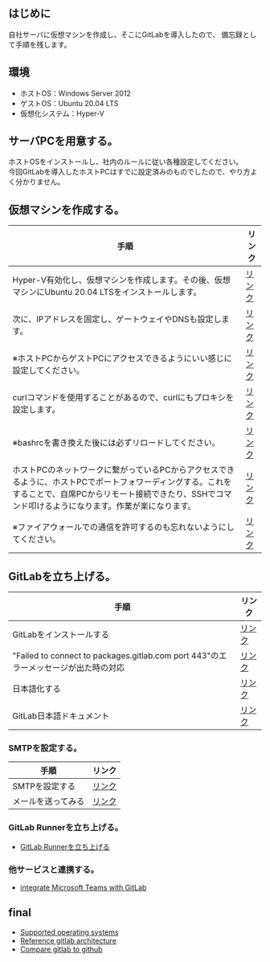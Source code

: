 ## はじめに
自社サーバに仮想マシンを作成し、そこにGitLabを導入したので、
備忘録として手順を残します。
## 環境
- ホストOS：Windows Server 2012
- ゲストOS：Ubuntu 20.04 LTS
- 仮想化システム：Hyper-V
## サーバPCを用意する。
ホストOSをインストールし、社内のルールに従い各種設定してください。  
今回GitLabを導入したホストPCはすでに設定済みのものでしたので、やり方よく分かりません。
## 仮想マシンを作成する。
|  手順  |  リンク  |
| ---- | ---- |
| Hyper-V有効化し、仮想マシンを作成します。その後、仮想マシンにUbuntu 20.04 LTSをインストールします。|[リンク](https://mat0401.info/blog/hyperv-ubuntuserver/) |
|次に、IPアドレスを固定し、ゲートウェイやDNSも設定します。|[リンク](https://linuxfan.info/ubuntu-1804-desktop-static-ip-address)|
|※ホストPCからゲストPCにアクセスできるようにいい感じに設定してください。|[リンク](https://qiita.com/takiru/items/97215e52d8a9525f76c7)|
|curlコマンドを使用することがあるので、curlにもプロキシを設定します。|[リンク](https://qiita.com/tkj/items/c6dad4efc0dff4fecd93)|
|※bashrcを書き換えた後には必ずリロードしてください。|[リンク](https://www.itmedia.co.jp/help/tips/linux/l0450.html)|
|ホストPCのネットワークに繋がっているPCからアクセスできるように、ホストPCでポートフォワーディングする。これをすることで、自席PCからリモート接続できたり、SSHでコマンド叩けるようになります。作業が楽になります。|[リンク](https://kagasu.hatenablog.com/entry/2018/01/29/184205)|
|※ファイアウォールでの通信を許可するのも忘れないようにしてください。|[リンク](https://xtech.nikkei.com/it/article/COLUMN/20060920/248522/)|
## GitLabを立ち上げる。
|  手順  |  リンク  |
| ---- | ---- |
|GitLabをインストールする|[リンク](https://qiita.com/ryuichi1208/items/1c08523b0ef34d05026f)|
|"Failed to connect to packages.gitlab.com port 443"のエラーメッセージが出た時の対応|[リンク](https://forum.gitlab.com/t/problem-installing-latest-version-on-ubuntu-20-04/43621/6)|
|日本語化する|[リンク](https://getech-lab.toniemon.com/gitlab-japanese-setting/)|
|GitLab日本語ドキュメント|[リンク](https://gitlab-docs.creationline.com/ee/user/group/roadmap/)|
### SMTPを設定する。
|  手順  |  リンク  |
| ---- | ---- |
|SMTPを設定する|[リンク](https://docs.gitlab.com/omnibus/settings/smtp.html)|
|メールを送ってみる|[リンク](http://x68000.q-e-d.net/~68user/unix/pickup?sendmail)|
### GitLab Runnerを立ち上げる。
- [GitLab Runnerを立ち上げる](https://qiita.com/sky_jokerxx/items/2a264a0194a5cbc7bd12)
### 他サービスと連携する。
- [integrate Microsoft Teams with GitLab](https://docs.gitlab.com/ee/user/project/integrations/microsoft_teams.html)
## final
- [Supported operating systems](https://docs.gitlab.com/ee/administration/package_information/supported_os.html)
- [Reference gitlab architecture](https://docs.gitlab.com/ee/administration/reference_architectures/1k_users.html)
- [Compare gitlab to github](https://www.gitlab.jp/devops-tools/github-vs-gitlab.html)
